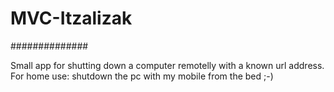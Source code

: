 # MVC-Itzalizak
##############

Small app for shutting down a computer remotelly with a known url address. For home use: shutdown the pc with my mobile from the bed ;-)